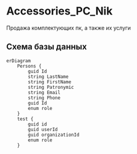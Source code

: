 # Accessories_PC_Nik
Продажа комплектующих пк, а также их услуги

## Схема базы данных
```mermaid
erDiagram
    Persons {
        guid Id
        string LastName
        string FirstName
        string Patronymic
        string Email
        string Phone
        guid Id
        enum role
    }
    test {
        guid id
        guid userId
        guid organizationId
        enum role
    }
```
